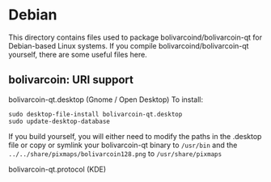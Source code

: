 
Debian
====================
This directory contains files used to package bolivarcoind/bolivarcoin-qt
for Debian-based Linux systems. If you compile bolivarcoind/bolivarcoin-qt yourself, there are some useful files here.

## bolivarcoin: URI support ##


bolivarcoin-qt.desktop  (Gnome / Open Desktop)
To install:

	sudo desktop-file-install bolivarcoin-qt.desktop
	sudo update-desktop-database

If you build yourself, you will either need to modify the paths in
the .desktop file or copy or symlink your bolivarcoin-qt binary to `/usr/bin`
and the `../../share/pixmaps/bolivarcoin128.png` to `/usr/share/pixmaps`

bolivarcoin-qt.protocol (KDE)

